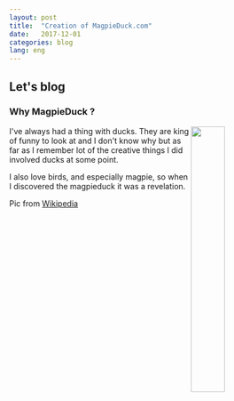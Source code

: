 ```yaml
---
layout: post
title:  "Creation of MagpieDuck.com"
date:   2017-12-01
categories: blog
lang: eng
---
```

<h2>Let's blog</h2>

<h3>Why MagpieDuck ?</h3>

<aside>
	<img style="float:right" src="https://upload.wikimedia.org/wikipedia/commons/thumb/1/1d/FemaleMagpieDuck.jpg/1024px-FemaleMagpieDuck.jpg" width="35%">
</aside>

I've always had a thing with ducks. They are king of funny to look at and I don't know why but as far as I remember lot of the creative things I did involved ducks at some point.

I also love birds, and especially magpie, so when I discovered the magpieduck it was a revelation.

Pic from [Wikipedia](https://en.wikipedia.org/wiki/Magpie_duck)